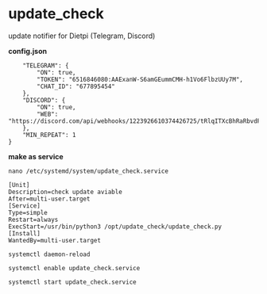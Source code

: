 # update_check
update notifier for Dietpi (Telegram, Discord)

**config.json**
```{
	"TELEGRAM": {
		"ON": true,
		"TOKEN": "6516846080:AAExanW-S6amGEummCMH-h1Vo6FlbzUUy7M",
		"CHAT_ID": "677895454"
	},
	"DISCORD": {
		"ON": true,
		"WEB": "https://discord.com/api/webhooks/1223926610374426725/tRlqITXcBhRaRbvdPKLQWCIgfkllNZE4WninyLnEuoqeLMrC4iPrQ2jBASfJKBNyW67Q"
	},
	"MIN_REPEAT": 1
}
```
**make as service**
```
nano /etc/systemd/system/update_check.service
```
```
[Unit]
Description=check update aviable
After=multi-user.target
[Service]
Type=simple
Restart=always
ExecStart=/usr/bin/python3 /opt/update_check/update_check.py
[Install]
WantedBy=multi-user.target
```
```
systemctl daemon-reload
```
```
systemctl enable update_check.service
```
```
systemctl start update_check.service
```
